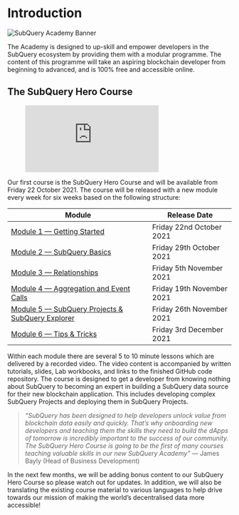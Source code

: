# Introduction

![SubQuery Academy Banner](/assets/img/academy.png)

The Academy is designed to up-skill and empower developers in the SubQuery ecosystem by providing them with a modular programme. The content of this programme will take an aspiring blockchain developer from beginning to advanced, and is 100% free and accessible online.

## The SubQuery Hero Course

<figure class="video_container">
  <iframe src="https://www.youtube.com/embed/LgkXd4f3WKg" frameborder="0" allowfullscreen="true"></iframe>
</figure>

Our first course is the SubQuery Hero Course and will be available from Friday 22 October 2021. The course will be released with a new module every week for six weeks based on the following structure:

| Module                                                                         | Release Date              |
| ------------------------------------------------------------------------------ | ------------------------- |
| [Module 1 — Getting Started](/academy/herocourse/module1)                      | Friday 22nd October 2021  |
| [Module 2 — SubQuery Basics](/academy/herocourse/module2)                      | Friday 29th October 2021  |
| [Module 3 — Relationships](/academy/herocourse/module3)                        | Friday 5th November 2021  |
| [Module 4 — Aggregation and Event Calls](/academy/herocourse/module4)          | Friday 19th November 2021 |
| [Module 5 — SubQuery Projects & SubQuery Explorer](/academy/herocourse/module5)| Friday 26th November 2021 |
| [Module 6 — Tips & Tricks](/academy/herocourse/module6)                        | Friday 3rd December 2021  |

Within each module there are several 5 to 10 minute lessons which are delivered by a recorded video. The video content is accompanied by written tutorials, slides, Lab workbooks, and links to the finished GitHub code repository. The course is designed to get a developer from knowing nothing about SubQuery to becoming an expert in building a SubQuery data source for their new blockchain application. This includes developing complex SubQuery Projects and deploying them in SubQuery Projects.

> _“SubQuery has been designed to help developers unlock value from blockchain data easily and quickly. That’s why onboarding new developers and teaching them the skills they need to build the dApps of tomorrow is incredibly important to the success of our community. The SubQuery Hero Course is going to be the first of many courses teaching valuable skills in our new SubQuery Academy”_ — James Bayly (Head of Business Development)

In the next few months, we will be adding bonus content to our SubQuery Hero Course so please watch out for updates. In addition, we will also be translating the existing course material to various languages to help drive towards our mission of making the world’s decentralised data more accessible!
